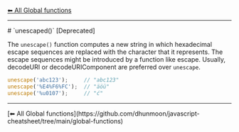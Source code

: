 [⬅ All Global functions](https://github.com/dhunmoon/javascript-cheatsheet/tree/main/global-functions)
<hr>
# `unescaped()` [Deprecated]

The `unescape()` function computes a new string in which hexadecimal escape sequences are replaced with the character that it represents. The escape sequences might be introduced by a function like escape. Usually, decodeURI or decodeURIComponent are preferred over `unescape`.

```javascript
unescape('abc123');     // "abc123"
unescape('%E4%F6%FC');  // "äöü"
unescape('%u0107');     // "ć"
```

<hr>
[⬅ All Global functions](https://github.com/dhunmoon/javascript-cheatsheet/tree/main/global-functions)